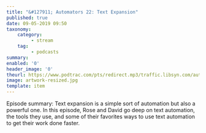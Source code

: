 ```yaml
---
title: "&#127911; Automators 22: Text Expansion"
published: true
date: 09-05-2019 09:50
taxonomy:
    category:
         - stream
    tag:
         - podcasts
summary:
enabled: '0'
header_image: '0'
theurl: https://www.podtrac.com/pts/redirect.mp3/traffic.libsyn.com/automatorsrelay/automators022.mp3
image: artwork-resized.jpg
template: item
---
```

 
Episode summary: Text expansion is a simple sort of automation but also a powerful one. In this episode, Rose and David go deep on text automation, the tools they use, and some of their favorites ways to use text automation to get their work done faster.
